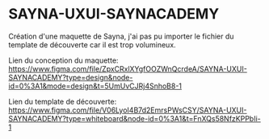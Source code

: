 # SAYNA-UXUI-SAYNACADEMY
Création d'une maquette de Sayna, j'ai pas pu importer le fichier du template de découverte car il est trop volumineux.

Lien du conception du maquette: https://www.figma.com/file/ZpxCRxlXYgfOOZWnQcrdeA/SAYNA-UXUI-SAYNACADEMY?type=design&node-id=0%3A1&mode=design&t=5UmUvCJRj4SnhoB8-1

Lien du template de découverte: https://www.figma.com/file/V06LyoI4B7d2EmrsPWsCSY/SAYNA-UXUI-SAYNACADEMY?type=whiteboard&node-id=0%3A1&t=FnXQs58NfzKPPbIi-1
